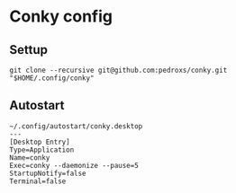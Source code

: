 # Conky config

## Settup
```console
git clone --recursive git@github.com:pedroxs/conky.git "$HOME/.config/conky"
```

## Autostart
```
~/.config/autostart/conky.desktop
---
[Desktop Entry]
Type=Application
Name=conky
Exec=conky --daemonize --pause=5
StartupNotify=false
Terminal=false
```